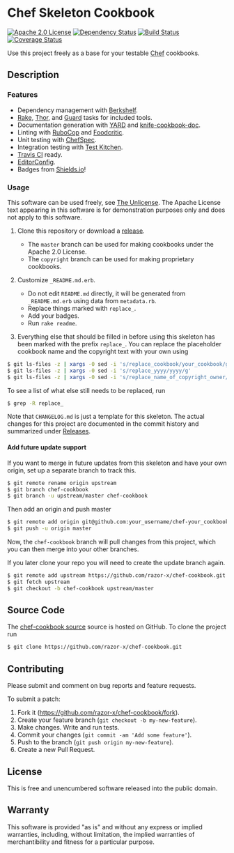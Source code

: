# Chef Skeleton Cookbook

[![Apache 2.0 License](http://img.shields.io/badge/license-Apache_2.0-red.svg?style=flat)](./LICENSE.txt)
[![Dependency Status](http://img.shields.io/gemnasium/razor-x/chef-cookbook.svg?style=flat)](https://gemnasium.com/razor-x/chef-cookbook)
[![Build Status](http://img.shields.io/travis/razor-x/chef-cookbook.svg?style=flat)](https://travis-ci.org/razor-x/chef-cookbook)
[![Coverage Status](http://img.shields.io/coveralls/razor-x/chef-cookbook.svg?style=flat)](https://coveralls.io/r/razor-x/chef-cookbook)

Use this project freely as a base for your testable [Chef] cookbooks.

[Chef]: http://www.getchef.com/chef/

## Description

### Features

* Dependency management with [Berkshelf].
* [Rake], [Thor], and [Guard] tasks for included tools.
* Documentation generation with [YARD] and [knife-cookbook-doc].
* Linting with [RuboCop] and [Foodcritic].
* Unit testing with [ChefSpec].
* Integration testing with [Test Kitchen].
* [Travis CI] ready.
* [EditorConfig].
* Badges from [Shields.io]!

[Berkshelf]: http://berkshelf.com/index.html
[ChefSpec]: http://sethvargo.github.io/chefspec/
[EditorConfig]: http://editorconfig.org/
[Foodcritic]: http://acrmp.github.io/foodcritic/
[Guard]: http://guardgem.org/
[knife-cookbook-doc]: https://github.com/realityforge/knife-cookbook-doc
[Rake]: https://github.com/jimweirich/rake
[RuboCop]: https://github.com/bbatsov/rubocop
[Shields.io]: http://shields.io/
[Test Kitchen]: http://kitchen.ci/
[Thor]: http://whatisthor.com/
[Travis CI]: https://travis-ci.org/
[YARD]: http://yardoc.org/index.html

### Usage

This software can be used freely, see [The Unlicense].
The Apache License text appearing in this software is for
demonstration purposes only and does not apply to this software.

1. Clone this repository or download a [release][Releases].
   - The `master` branch can be used for making cookbooks under the Apache 2.0 License.
   - The `copyright` branch can be used for making proprietary cookbooks.

2. Customize `_README.md.erb`.
   - Do not edit `README.md` directly,
     it will be generated from `_README.md.erb` using data from `metadata.rb`.
   - Replace things marked with `replace_`.
   - Add your badges.
   - Run `rake readme`.

3. Everything else that should be filled in before using this skeleton
   has been marked with the prefix `replace_`.
   You can replace the placeholder cookbook name
   and the copyright text with your own using

```bash
$ git ls-files -z | xargs -0 sed -i 's/replace_cookbook/your_cookbook/g'
$ git ls-files -z | xargs -0 sed -i 's/replace_yyyy/yyyy/g'
$ git ls-files -z | xargs -0 sed -i 's/replace_name_of_copyright_owner/name_of_copyright_owner/g'
```

   To see a list of what else still needs to be replaced, run

```bash
$ grep -R replace_
```

Note that `CHANGELOG.md` is just a template for this skeleton.
The actual changes for this project are documented in the commit history
and summarized under [Releases].

[Releases]: https://github.com/razor-x/chef-cookbook/releases
[The Unlicense]: http://unlicense.org/UNLICENSE

#### Add future update support

If you want to merge in future updates from this skeleton and have your own origin,
set up a separate branch to track this.

```bash
$ git remote rename origin upstream
$ git branch chef-cookbook
$ git branch -u upstream/master chef-cookbook
```

Then add an origin and push master

```bash
$ git remote add origin git@github.com:your_username/chef-your_cookbook.git
$ git push -u origin master
```

Now, the `chef-cookbook` branch will pull changes from this project,
which you can then merge into your other branches.

If you later clone your repo you will need to create the update branch again.

```bash
$ git remote add upstream https://github.com/razor-x/chef-cookbook.git
$ git fetch upstream
$ git checkout -b chef-cookbook upstream/master
```

## Source Code

The [chef-cookbook source](https://github.com/razor-x/chef-cookbook)
source is hosted on GitHub.
To clone the project run

```bash
$ git clone https://github.com/razor-x/chef-cookbook.git
```

## Contributing

Please submit and comment on bug reports and feature requests.

To submit a patch:

1. Fork it (https://github.com/razor-x/chef-cookbook/fork).
2. Create your feature branch (`git checkout -b my-new-feature`).
3. Make changes. Write and run tests.
4. Commit your changes (`git commit -am 'Add some feature'`).
5. Push to the branch (`git push origin my-new-feature`).
6. Create a new Pull Request.

## License

This is free and unencumbered software released into the public domain.

## Warranty

This software is provided "as is" and without any express or
implied warranties, including, without limitation, the implied
warranties of merchantibility and fitness for a particular
purpose.
